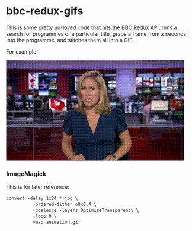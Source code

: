 # bbc-redux-gifs

This is some pretty un-loved code that hits the BBC Redux API, runs a search for programmes of a particular title, grabs a frame from *x* seconds into the programme, and stitches them all into a GIF.

For example:

![](https://raw.githubusercontent.com/samstarling/redux-gifs/master/examples/example.gif)

### ImageMagick

This is for later reference:

    convert -delay 1x24 *.jpg \
              -ordered-dither o8x8,4 \
              -coalesce -layers OptimizeTransparency \
              -loop 0 \
              +map animation.gif
